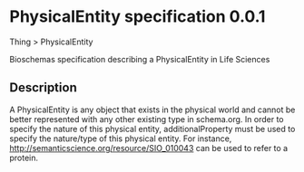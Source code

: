 # PhysicalEntity specification 0.0.1

Thing > PhysicalEntity

Bioschemas specification describing a PhysicalEntity in Life Sciences

## Description

A PhysicalEntity is any object that exists in the physical world and cannot be better represented with any other existing type in schema.org. In order to specify the nature of this physical entity, additionalProperty must be used to specify the nature/type of this physical entity. For instance, http://semanticscience.org/resource/SIO_010043 can be used to refer to a protein. 
